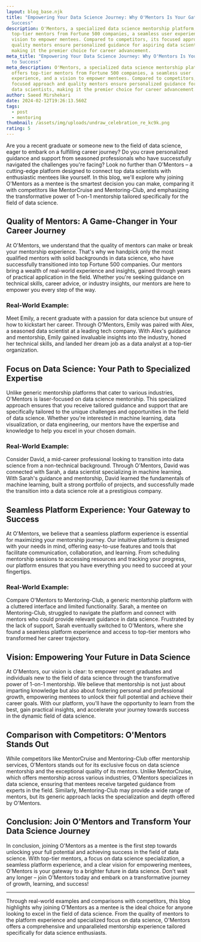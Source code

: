 ```yaml
---
layout: blog_base.njk
title: "Empowering Your Data Science Journey: Why O'Mentors Is Your Gateway to
  Success"
description: O'Mentors, a specialized data science mentorship platform, offers
  top-tier mentors from Fortune 500 companies, a seamless user experience, and a
  vision to empower mentees. Compared to competitors, its focused approach and
  quality mentors ensure personalized guidance for aspiring data scientists,
  making it the premier choice for career advancement.
meta_title: "Empowering Your Data Science Journey: Why O'Mentors Is Your Gateway
  to Success"
meta_description: O'Mentors, a specialized data science mentorship platform,
  offers top-tier mentors from Fortune 500 companies, a seamless user
  experience, and a vision to empower mentees. Compared to competitors, its
  focused approach and quality mentors ensure personalized guidance for aspiring
  data scientists, making it the premier choice for career advancement.
author: Saeed Mirshekari
date: 2024-02-12T19:26:13.560Z
tags:
  - post
  - mentoring
thumbnail: /assets/img/uploads/undraw_celebration_re_kc9k.png
rating: 5
---
```



Are you a recent graduate or someone new to the field of data science, eager to embark on a fulfilling career journey? Do you crave personalized guidance and support from seasoned professionals who have successfully navigated the challenges you're facing? Look no further than O'Mentors – a cutting-edge platform designed to connect top data scientists with enthusiastic mentees like yourself. In this blog, we'll explore why joining O'Mentors as a mentee is the smartest decision you can make, comparing it with competitors like MentorCruise and Mentoring-Club, and emphasizing the transformative power of 1-on-1 mentorship tailored specifically for the field of data science.

## Quality of Mentors: A Game-Changer in Your Career Journey

At O'Mentors, we understand that the quality of mentors can make or break your mentorship experience. That's why we handpick only the most qualified mentors with solid backgrounds in data science, who have successfully transitioned into top Fortune 500 companies. Our mentors bring a wealth of real-world experience and insights, gained through years of practical application in the field. Whether you're seeking guidance on technical skills, career advice, or industry insights, our mentors are here to empower you every step of the way.

### Real-World Example:

Meet Emily, a recent graduate with a passion for data science but unsure of how to kickstart her career. Through O'Mentors, Emily was paired with Alex, a seasoned data scientist at a leading tech company. With Alex's guidance and mentorship, Emily gained invaluable insights into the industry, honed her technical skills, and landed her dream job as a data analyst at a top-tier organization.

## Focus on Data Science: Your Path to Specialized Expertise

Unlike generic mentorship platforms that cater to various industries, O'Mentors is laser-focused on data science mentorship. This specialized approach ensures that you receive tailored guidance and support that are specifically tailored to the unique challenges and opportunities in the field of data science. Whether you're interested in machine learning, data visualization, or data engineering, our mentors have the expertise and knowledge to help you excel in your chosen domain.

### Real-World Example:

Consider David, a mid-career professional looking to transition into data science from a non-technical background. Through O'Mentors, David was connected with Sarah, a data scientist specializing in machine learning. With Sarah's guidance and mentorship, David learned the fundamentals of machine learning, built a strong portfolio of projects, and successfully made the transition into a data science role at a prestigious company.

## Seamless Platform Experience: Your Gateway to Success

At O'Mentors, we believe that a seamless platform experience is essential for maximizing your mentorship journey. Our intuitive platform is designed with your needs in mind, offering easy-to-use features and tools that facilitate communication, collaboration, and learning. From scheduling mentorship sessions to accessing resources and tracking your progress, our platform ensures that you have everything you need to succeed at your fingertips.

### Real-World Example:

Compare O'Mentors to Mentoring-Club, a generic mentorship platform with a cluttered interface and limited functionality. Sarah, a mentee on Mentoring-Club, struggled to navigate the platform and connect with mentors who could provide relevant guidance in data science. Frustrated by the lack of support, Sarah eventually switched to O'Mentors, where she found a seamless platform experience and access to top-tier mentors who transformed her career trajectory.

## Vision: Empowering Your Future in Data Science

At O'Mentors, our vision is clear: to empower recent graduates and individuals new to the field of data science through the transformative power of 1-on-1 mentorship. We believe that mentorship is not just about imparting knowledge but also about fostering personal and professional growth, empowering mentees to unlock their full potential and achieve their career goals. With our platform, you'll have the opportunity to learn from the best, gain practical insights, and accelerate your journey towards success in the dynamic field of data science.

## Comparison with Competitors: O'Mentors Stands Out

While competitors like MentorCruise and Mentoring-Club offer mentorship services, O'Mentors stands out for its exclusive focus on data science mentorship and the exceptional quality of its mentors. Unlike MentorCruise, which offers mentorship across various industries, O'Mentors specializes in data science, ensuring that mentees receive targeted guidance from experts in the field. Similarly, Mentoring-Club may provide a wide range of mentors, but its generic approach lacks the specialization and depth offered by O'Mentors.

## Conclusion: Join O'Mentors and Transform Your Data Science Journey

In conclusion, joining O'Mentors as a mentee is the first step towards unlocking your full potential and achieving success in the field of data science. With top-tier mentors, a focus on data science specialization, a seamless platform experience, and a clear vision for empowering mentees, O'Mentors is your gateway to a brighter future in data science. Don't wait any longer – join O'Mentors today and embark on a transformative journey of growth, learning, and success!

---
Through real-world examples and comparisons with competitors, this blog highlights why joining O'Mentors as a mentee is the ideal choice for anyone looking to excel in the field of data science. From the quality of mentors to the platform experience and specialized focus on data science, O'Mentors offers a comprehensive and unparalleled mentorship experience tailored specifically for data science enthusiasts.